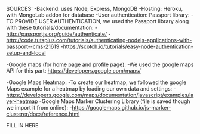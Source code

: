 SOURCES:
-Backend: uses Node, Express, MongoDB
-Hosting: Heroku, with MongoLab addon for database
-User authentication: Passport library: 
	-TO PROVIDE USER AUTHENTICATION, we used the Passport library along with these tutorials/documentation:
	-http://passportjs.org/guide/authenticate/
	-http://code.tutsplus.com/tutorials/authenticating-nodejs-applications-with-passport--cms-21619
	-https://scotch.io/tutorials/easy-node-authentication-setup-and-local

-Google maps (for home page and profile page):
	-We used the google maps API for this part: https://developers.google.com/maps/

-Google Maps Heatmap:
	-To create our heatmap, we followed the google Maps example for a heatmap by loading our own data and settings:
	-https://developers.google.com/maps/documentation/javascript/examples/layer-heatmap
-Google Maps Marker Clustering Library (file is saved though we import it from online):
	-https://googlemaps.github.io/js-marker-clusterer/docs/reference.html

FILL IN HERE

